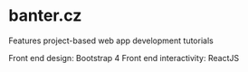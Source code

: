 # banter.cz
 Features project-based web app development tutorials 

 Front end design: Bootstrap 4
 Front end interactivity: ReactJS
